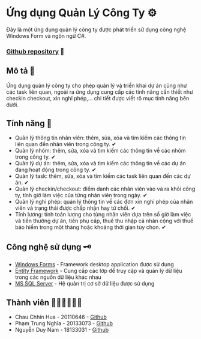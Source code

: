 # Ứng dụng Quản Lý Công Ty ⚙  

Đây là một ứng dụng quản lý công ty được phát triển sử dụng công nghệ Windows Form và ngôn ngữ C#.

### [Github repository](https://github.com/chhinhua/company-management-project) 🔗

## Mô tả 📜

Ứng dụng quản lý công ty cho phép quản lý và triển khai dự án cũng như các task liên quan, ngoài ra ứng dụng cung cấp các tính năng cần thiết như checkin checkout, xin nghỉ phép,... chi tiết được viết rõ mục tính năng bên dưới.
   
## Tính năng 🎯

- Quản lý thông tin nhân viên: thêm, sửa, xóa và tìm kiếm các thông tin liên quan đến nhân viên trong công ty. ✔
- Quản lý nhóm: thêm, sửa, xóa và tìm kiếm các thông tin về các nhóm trong công ty. ✔
- Quản lý dự án: thêm, sửa, xóa và tìm kiếm các thông tin về các dự án đang hoạt động trong công ty. ✔
- Quản lý task: thêm, sửa, xóa và tìm kiếm các task liên quan đến các dự án. ✔
- Quản lý checkin/checkout: điểm danh các nhân viên vào và ra khỏi công ty, tính giờ làm việc của từng nhân viên trong ngày. ✔
- Quản lý nghỉ phép: quản lý thông tin về các đơn xin nghỉ phép của nhân viên và trạng thái được chấp nhận hay từ chối. ✔
- Tính lương: tính toán lương cho từng nhân viên dựa trên số giờ làm việc và tiền thưởng dự án, tiền phụ cấp, thuế thu nhập cá nhân cộng với thuế bảo hiểm trong một tháng hoặc khoảng thời gian tùy chọn. ✔

## Công nghệ sử dụng 🗝

- [Windows Forms](https://learn.microsoft.com/en-us/dotnet/desktop/winforms/?view=netdesktop-7.0&viewFallbackFrom=netdesktop-5.0) - Framework desktop application được sử dụng
- [Entity Framework](https://learn.microsoft.com/en-us/ef/) - Cung cấp các lớp để truy cập và quản lý dữ liệu trong các nguồn dữ liệu khác nhau
- [MS SQL Server](https://www.microsoft.com/en-us/sql-server/) - Hệ quản trị cơ sở dữ liệu được sử dụng

## Thành viên 👱‍♂️👱‍♂️👱‍♂️

- Chau Chhin Hua - 20110646 - [Github](https://github.com/chhinhua)
- Phạm Trung Nghĩa - 20133073 - [Github](https://github.com/TrungNghia232)
- Nguyễn Duy Nam - 18133031 - [Github](https://github.com/duynam3320)

   

